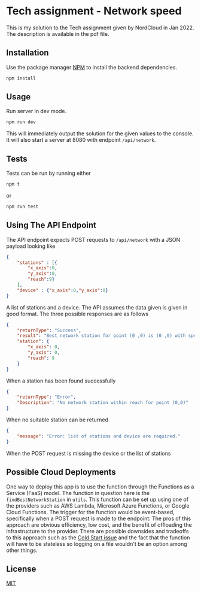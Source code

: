 # Tech assignment - Network speed
This is my solution to the Tech assignment given by NordCloud in Jan 2022.
The description is available in the pdf file.

## Installation
Use the package manager [NPM](https://www.npmjs.com/) to install the backend dependencies.

```bash
npm install
```

## Usage
Run server in dev mode.
```bash
npm run dev
```
This will immediately output the solution for the given values to the console.
It will also start a server at 8080 with endpoint `/api/network`.

## Tests
Tests can be run by running either
```bash
npm t
```
or 
```bash
npm run test
```

## Using The API Endpoint
The API endpoint expects POST requests to `/api/network` with a JSON payload looking like
```JSON
{
    "stations" : [{
        "x_axis":0,
        "y_axis":0,
        "reach":9}
    ],
    "device" : {"x_axis":0,"y_axis":0}
}
```
A list of stations and a device.
The API assumes the data given is given in good format. The three possible responses are as follows
```JSON
{
    "returnType": "Success",
    "result": "Best network station for point (0 ,0) is (0 ,0) with speed 81",
    "station": {
        "x_axis": 0,
        "y_axis": 0,
        "reach": 9
    }
}
```
When a station has been found successfully
```JSON
{
    "returnType": "Error",
    "Description": "No network station within reach for point (0,0)"
}
```
When no suitable station can be returned
```JSON
{
    "message": "Error: list of stations and device are required."
}
```
When the POST request is missing the device or the list of stations

## Possible Cloud Deployments
One way to deploy this app is to use the function through the Functions as a Service (FaaS) model.
The function in question here is the `findBestNetworkStation` in `utils`. This function can be set up using one of the providers such as AWS Lambda, Microsoft Azure Functions, or Google Cloud Functions. The trigger for the function would be event-based, specifically when a POST request is made to the endpoint. The pros of this approach are obvious efficiency, low cost, and the benefit of offloading the infrastructure to the provider. There are possible downsides and tradeoffs to this approach such as the [Cold Start issue](https://builtin.com/software-engineering-perspectives/cold-starts-challenge-serverless-architecture) and the fact that the function will have to be stateless so logging on a file wouldn't be an option among other things.

## License
[MIT](https://choosealicense.com/licenses/mit/)